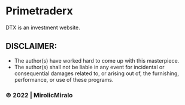 # Primetraderx

DTX is an investment website.

## DISCLAIMER:

-   The author(s) have worked hard to come up with this masterpiece.
-   The author(s) shall not be liable in any event for incidental or consequential damages related to, or arising out of, the furnishing, performance, or use of these programs.

### &copy; 2022 | MirolicMiralo
